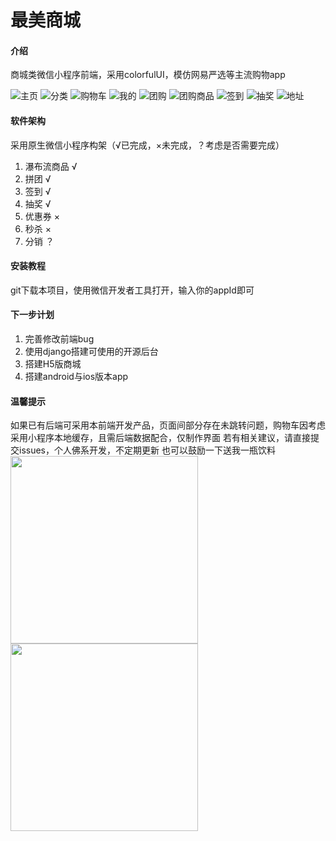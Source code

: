# 最美商城

#### 介绍
商城类微信小程序前端，采用colorfulUI，模仿网易严选等主流购物app

![主页](https://images.gitee.com/uploads/images/2020/0720/093603_4bc9ccd9_1876642.png "屏幕截图.png")
![分类](https://images.gitee.com/uploads/images/2020/0720/093705_ab534564_1876642.png "屏幕截图.png")
![购物车](https://images.gitee.com/uploads/images/2020/0720/093726_7f50d06d_1876642.png "屏幕截图.png")
![我的](https://images.gitee.com/uploads/images/2020/0720/093747_6dddcb85_1876642.png "屏幕截图.png")
![团购](https://images.gitee.com/uploads/images/2020/0720/093835_589b116f_1876642.png "屏幕截图.png")
![团购商品](https://images.gitee.com/uploads/images/2020/0720/094057_91c69b94_1876642.png "屏幕截图.png")
![签到](https://images.gitee.com/uploads/images/2020/0720/094133_ca3668ee_1876642.png "屏幕截图.png")
![抽奖](https://images.gitee.com/uploads/images/2020/0720/094151_b2f8de49_1876642.png "屏幕截图.png")
![地址](https://images.gitee.com/uploads/images/2020/0720/094217_aeec3078_1876642.png "屏幕截图.png")

#### 软件架构
采用原生微信小程序构架（√已完成，×未完成，？考虑是否需要完成）
1. 瀑布流商品 √
2. 拼团 √
3. 签到 √
4. 抽奖 √
5. 优惠券 ×
6. 秒杀 ×
7. 分销 ？


#### 安装教程
git下载本项目，使用微信开发者工具打开，输入你的appId即可


#### 下一步计划
1.  完善修改前端bug
2.  使用django搭建可使用的开源后台
3.  搭建H5版商城
4.  搭建android与ios版本app


#### 温馨提示
如果已有后端可采用本前端开发产品，页面间部分存在未跳转问题，购物车因考虑采用小程序本地缓存，且需后端数据配合，仅制作界面
若有相关建议，请直接提交issues，个人佛系开发，不定期更新
也可以鼓励一下送我一瓶饮料
<img src="https://images.gitee.com/uploads/images/2020/0720/095043_7bc984e4_1876642.png" width="300px"/>
<img src="https://images.gitee.com/uploads/images/2020/0720/095107_c13c5a45_1876642.png"  width="300px"/>

